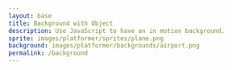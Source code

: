 ```yaml
---
layout: base
title: Background with Object
description: Use JavaScript to have an in motion background.
sprite: images/platformer/sprites/plane.png
background: images/platformer/backgrounds/airport.png
permalink: /background
---
```


<canvas id="world"></canvas>

<script>
  // Grab the canvas from the page and set up drawing context
  const canvas = document.getElementById("world");
  const ctx = canvas.getContext('2d');

  // Create image objects for the background and the player sprite
  const backgroundImg = new Image();
  const spriteImg = new Image();
  backgroundImg.src = '{{page.background}}'; // Set background image source
  spriteImg.src = '{{page.sprite}}';         // Set sprite image source

  // Wait for both images to load before starting the game
  let imagesLoaded = 0;
  backgroundImg.onload = function() {
    imagesLoaded++;
    startGameWorld();
  };
  spriteImg.onload = function() {
    imagesLoaded++;
    startGameWorld();
  };

  function startGameWorld() {
    // Only start if both images are loaded
    if (imagesLoaded < 2) return;

    // GameObject is a base class for anything drawn on the canvas
    class GameObject {
      constructor(image, width, height, x = 0, y = 0, speedRatio = 0) {
        this.image = image;      // The image to draw
        this.width = width;      // Width of the object
        this.height = height;    // Height of the object
        this.x = x;              // X position
        this.y = y;              // Y position
        this.speedRatio = speedRatio; // How fast it moves, relative to game speed
        this.speed = GameWorld.gameSpeed * this.speedRatio; // Actual speed
      }
      update() {} // Placeholder for movement logic
      draw(ctx) {
        ctx.drawImage(this.image, this.x, this.y, this.width, this.height); // Draw the image
      }
    }

    // Background scrolls to create a moving effect
    class Background extends GameObject {
      constructor(image, gameWorld) {
        // Fill the whole canvas with the background image
        super(image, gameWorld.width, gameWorld.height, 0, 0, 0.1);
      }
      update() {
        // Move the background to the left, looping it for endless scroll
        this.x = (this.x - this.speed) % this.width;
      }
      draw(ctx) {
        // Draw two backgrounds side by side for seamless scrolling
        ctx.drawImage(this.image, this.x, this.y, this.width, this.height);
        ctx.drawImage(this.image, this.x + this.width, this.y, this.width, this.height);
      }
    }

    // Player is the object you control or animate
    class Player extends GameObject {
      constructor(image, gameWorld) {
        // Shrink the sprite to half size and center it
        const width = image.naturalWidth / 2;
        const height = image.naturalHeight / 2;
        const x = (gameWorld.width - width) / 2;
        const y = (gameWorld.height - height) / 2;
        super(image, width, height, x, y);
        this.baseY = y; // Store the base Y position
        this.frame = 0; // Used for animation
      }
      update() {
        // Make the player float up and down using a sine wave
        this.y = this.baseY + Math.sin(this.frame * 0.05) * 20;
        this.frame++;
      }
    }

    // GameWorld manages everything: canvas, objects, and animation
    class GameWorld {
      static gameSpeed = 200; // Controls how fast things move
      constructor(backgroundImg, spriteImg) {
        // Set up the canvas size and position
        this.canvas = document.getElementById("world");
        this.ctx = this.canvas.getContext('2d');
        this.width = window.innerWidth;
        this.height = window.innerHeight;
        this.canvas.width = this.width;
        this.canvas.height = this.height;
        this.canvas.style.width = `${this.width}px`;
        this.canvas.style.height = `${this.height}px`;
        this.canvas.style.position = 'absolute';
        this.canvas.style.left = `0px`;
        this.canvas.style.top = `${(window.innerHeight - this.height) / 2}px`;

        // Create the background and player objects
        this.objects = [
         new Background(backgroundImg, this),
         new Player(spriteImg, this)
        ];
      }
      // The main animation loop: update and draw all objects
      gameLoop() {
        this.ctx.clearRect(0, 0, this.width, this.height); // Clear the canvas
        for (const obj of this.objects) {
          obj.update(); // Move or animate
          obj.draw(this.ctx); // Draw to canvas
        }
        requestAnimationFrame(this.gameLoop.bind(this)); // Repeat!
      }
      // Start the animation
      start() {
        this.gameLoop();
      }
    }

    // Create the game world and start the animation
    const world = new GameWorld(backgroundImg, spriteImg);
    world.start();
  }
</script>
